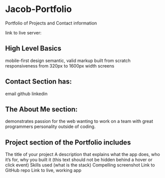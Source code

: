 # Jacob-Portfolio
Portfolio of Projects and Contact information

link to live server:  

## High Level Basics
  mobile-first design 
  semantic, valid markup
  built from scratch 
  responsiveness from 320px to 1600px width screens

## Contact Section has:
email 
github 
linkedin 

## The About Me section:
  demonstrates passion for the web 
  wanting to work on a team with great programmers 
  personality outside of coding.


## Project section of the Portfolio includes
  The title of your project
  A description that explains what the app does, who it’s for, why you built it (this text should not be hidden behind a hover or click event)
  Skills used (what is the stack)
  Compelling screenshot
  Link to GitHub repo
  Link to live, working app
